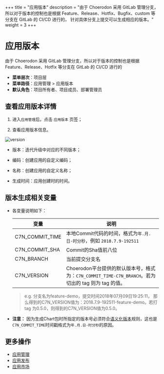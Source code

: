 ﻿+++
title = "应用版本"
description = "由于 Choerodon 采用 GitLab 管理分支，所以对于版本的控制也是根据 Feature、Release、Hotfix、Bugfix、custom 等分支在 GitLab 的 CI/CD 进行的， 针对具体分支上提交可以生成相应的版本。"
weight = 3
+++

# 应用版本
 
 由于 Choerodon 采用 GitLab 管理分支，所以对于版本的控制也是根据 Feature、Release、Hotfix 等分支在 GitLab 的 CI/CD 进行的

  - **菜单层次**：项目层
  - **菜单路径**：应用管理 > 应用版本
  - **默认角色**：项目所有者、项目成员、部署管理员

## 查看应用版本详情

 1. 进入`应用管理`后，点击 `应用版本` 页签；

 1. 查看应用版本信息。

![](/docs/user-guide/application-management/image/version.png "version") 

 - 版本：迭代升级中对应的不同版本；

 - 编码：创建应用的自定义编码；

 - 名称：创建应用的自定义名称；

 - 生成时间：应用创建时的时间。
 
## 版本生成相关变量

- 各变量说明如下：

    变量|说明  
    --- | ---
    C7N_COMMIT_TIME|本地Commit代码的时间，格式为`年.月.日-时分秒`，例如 `2018.7.9-192511`
    C7N_COMMIT_SHA|Commit的Sha值前八位
    C7N_BRANCH|当前提交分支名
    C7N_VERSION|Choerodon平台提供的默认版本号，格式为：`C7N_COMMIT_TIME-C7N_BRANCH`。若为切出的 tag 则为 tag 的值。
    
    > e.g. 分支名为feature-demo，提交时间2018年07月09日19:25:11， 那么得到的C7N_VERSION值为：2018.7.9-192511-feature-demo。若打 tag 为0.5.0，则得到的C7N_VERSION值为0.5.0。

- **注意：** 因为生成Chart包时所指定的版本号必须符合[语义化版本](https://semver.org/lang/zh-CN/)规则，这也是`C7N_COMMIT_TIME`时间戳格式为`年.月.日-时分秒`的原因。

## 更多操作
- [应用管理](../application)
- [应用发布](../application-release)
- [应用市场](../application-market)